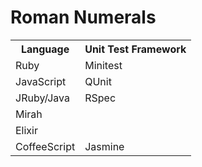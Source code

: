 # Roman Numerals

<table>
  <th>Language</th>
  <th>Unit Test Framework</th>
  
  <tr>
    <td>Ruby</td>
    <td>Minitest</td>
  </tr>
  
  <tr>
    <td>JavaScript</td>
    <td>QUnit</td>
  </tr>
  
  <tr>
    <td>JRuby/Java</td>
    <td>RSpec</td>
  </tr>
  
  <tr>
    <td>Mirah</td>
    <td></td>
  </tr>

  <tr>
    <td>Elixir</td>
    <td></td>
  </tr>

  <tr>
    <td>CoffeeScript</td>
    <td>Jasmine</td>
  </tr>
</table>
